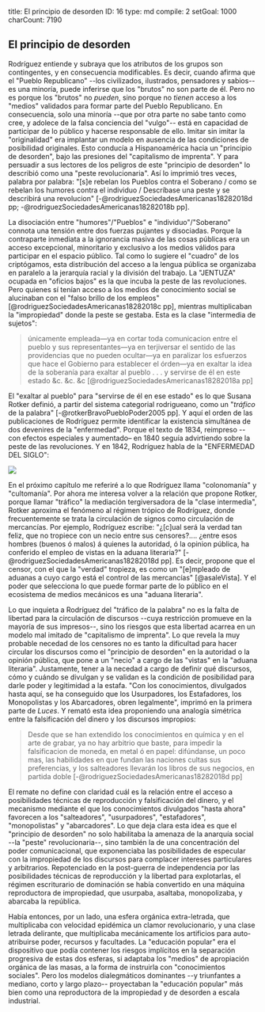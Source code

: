 title:          El principio de desorden
ID:             16
type:           md
compile:        2
setGoal:        1000
charCount:      7190


## El principio de desorden

Rodríguez entiende y subraya que los atributos de los grupos son contingentes, y en consecuencia modificables. Es decir, cuando afirma que el "Pueblo Republicano" --los civilizados, ilustrados, pensadores y sabios-- es una minoría, puede inferirse que los "brutos" no son parte de él. Pero no es porque los "brutos" no *pueden*, sino porque no *tienen* acceso a los "medios" validados para formar parte del Pueblo Republicano. En consecuencia, solo una minoría --que por otra parte no sabe tanto como cree, y adolece de la falsa conciencia del "vulgo"-- está en capacidad de participar de lo público y hacerse responsable de ello. Imitar sin imitar la "originalidad" era implantar un modelo en ausencia de las condiciones de posibilidad originales. Esto conducía a Hispanoamérica hacia un "principio de desorden", bajo las presiones del "capitalismo de imprenta".  Y para persuadir a sus lectores de los peligros de este "principio de desorden" lo describió como una "peste revolucionaria". Así lo imprimió tres veces, palabra por palabra: "[s]e rebelan los Pueblos contra el Soberano / como se rebelan los humores contra el individuo / Descríbase una peste y se describirá una revolucion" [-@rodriguezSociedadesAmericanas18282018d pp; -@rodriguezSociedadesAmericanas18282018b pp]. 

La disociación entre "humores"/"Pueblos" e "individuo"/"Soberano" connota una tensión entre dos fuerzas pujantes y disociadas. Porque la contraparte inmediata a la ignorancia masiva de las cosas públicas era un acceso excepcional, minoritario y exclusivo a los medios válidos para participar en el espacio público. Tal como lo sugiere el "cuadro" de los criptógamos, esta distribución del acceso a la lengua pública se organizaba en paralelo a la jerarquía racial y la división del trabajo. La "JENTUZA" ocupada en "oficios bajos" es la que incuba la peste de las revoluciones.  Pero quienes sí tenían acceso a los medios de conocimiento social se alucinaban con el "falso brillo de los empleos" [@rodriguezSociedadesAmericanas18282018c pp], mientras multiplicaban la "impropiedad" donde la peste se gestaba. Esta es la clase "intermedia de sujetos":

> únicamente empleada—ya en cortar toda comunicacion entre el pueblo y sus representantes—ya en terjiversar el sentido de las providencias que no pueden ocultar—ya en paralizar los esfuerzos que hace el Gobierno para establecer el órden—ya en exaltar la idea de la soberanía para exaltar al pueblo . . . y servirse de él en este estado &c. &c. &c [@rodriguezSociedadesAmericanas18282018a pp]

El "exaltar al pueblo" para "servirse de él en ese estado" es lo que Susana Rotker definió, a partir del sistema categorial rodrigueano, como un "*tráfico* de la palabra" [-@rotkerBravoPuebloPoder2005 pp]. Y aquí el orden de las publicaciones de Rodríguez permite identificar la existencia simultánea de dos devenires de la "enfermedad". Porque el texto de 1834, reimpreso --con efectos especiales y aumentado– en 1840 seguía advirtiendo sobre la peste de las revoluciones. Y en 1842, Rodríguez habla de la "ENFERMEDAD DEL SIGLO": 

![](file:///home/febres/Pictures/Screenshots/sed-riqueza.png)

En el próximo capítulo me referiré a lo que Rodríguez llama "colonomanía" y "cultomanía". Por ahora me interesa volver a la relación que propone Rotker, porque llamar "tráfico" la mediación tergiversadora de la "clase intermedia", Rotker aproxima el fenómeno al régimen trópico de Rodríguez, donde frecuentemente se trata la circulación de signos como circulación de mercancías. Por ejemplo, Rodríguez escribe: "¿[c]ual será la verdad tan feliz, que no tropiece con un necio entre sus censores?.... ¿entre esos hombres (buenos ó malos) á quienes la autoridad, ó la opinion pública, ha conferido el empleo de vistas en la aduana literaria?" [-@rodriguezSociedadesAmericanas18282018d pp]. Es decir, propone que el censor, con el que  la "verdad" tropieza, es como un "[e]mpleado de aduanas a cuyo cargo está el control de las mercancías" [@asaleVista]. Y el poder que selecciona lo que puede formar parte de lo público en el ecosistema de medios mecánicos es una "aduana literaria". 

Lo que inquieta a Rodríguez del "tráfico de la palabra" no es la falta de libertad para la circulación de discursos --cuya restricción promueve en la mayoría de sus impresos--, sino los riesgos que esta libertad acarrea en un modelo mal imitado de "capitalismo de imprenta". Lo que revela la muy probable necedad de los censores no es tanto la dificultad para hacer circular los discursos como el "principio de desorden" en la autoridad o la opinión pública, que pone a un "necio" a cargo de las "vistas" en la "aduana literaria". Justamente, tener a la necedad a cargo de definir qué discursos, cómo y cuándo se divulgan y se validan es la condición de posibilidad para darle poder y legitimidad a la estafa. "Con los conocimientos, divulgados hasta aquí, se ha conseguido que los Usurpadores, los Estafadores, los Monopolistas y los Abarcadores, obren legalmente", imprimó en la primera parte de *Luces*.  Y remató esta idea proponiendo una analogía simétrica entre la falsificación del dinero y los discursos impropios:

>Desde que se han extendido los conocimientos en química y en el arte de grabar, ya no hay arbitrio que baste, para impedir la falsificacion de moneda, en metal ó en papel: difúndanse, un poco mas, las habilidades en que fundan las naciones cultas sus preferencias, y los salteadores llevarán los libros de sus negocios, en partida doble [-@rodriguezSociedadesAmericanas18282018d pp]

El remate no define con claridad cuál es la relación entre el acceso a posibilidades técnicas de reproducción y falsificación del dinero, y el mecanismo mediante el que los conocimientos divulgados "hasta ahora" favorecen a los "salteadores", "usurpadores", "estafadores", "monopolistas" y "abarcadores". Lo que deja clara esta idea es que el "principio de desorden" no solo habilitaba la amenaza de la anarquía social --la "peste" revolucionaria--, sino también la de una concentración del poder comunicacional, que exponenciaba las posibilidades de especular con la impropiedad de los discursos para complacer intereses particulares y arbitrarios. Repotenciado en la post-guerra de independencia por las posibilidades técnicas de reproducción y la libertad para explotarlas, el régimen escriturario de dominación se había convertido en una máquina reproductora de impropiedad, que usurpaba, asaltaba, monopolizaba, y abarcaba la república. 

Había entonces, por un lado, una esfera orgánica extra-letrada, que multiplicaba con velocidad epidémica un clamor revolucionario, y una clase letrada delirante, que multiplicaba mecánicamente los artificios para auto-atribuirse poder, recursos y facultades. La "educación popular" era el dispositivo que podía contener los riesgos implícitos en la separación progresiva de estas dos esferas, si adaptaba los "medios" de apropiación orgánica de las masas, a la forma de instruirla con "conocimientos sociales". Pero los modelos dialegmáticos dominantes --y triunfantes a mediano, corto y largo plazo-- proyectaban la "educación popular" más bien como una reproductora de la impropiedad y de desorden a escala industrial.